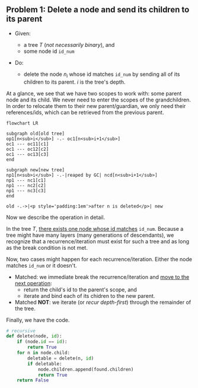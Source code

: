 ## Problem 1: Delete a node and send its children to its parent

- Given:
  - a tree $T$ (*not necessarily binary*), and
  - some node id `id_num`

- Do:
  - delete the node $n_i$ whose id matches `id_num` by sending all of its children to its parent. $i$ is the tree's depth.

At a glance, we see that we have two scopes to work with: some parent node and its child. We never need to enter the scopes of the grandchildren. In order to relocate them to their new parent/guardian, we only need their references/ids, which can be retrieved from the previous parent.

```mermaid
flowchart LR

subgraph old[old tree]
op1[n<sub>i</sub>] -.- oc1[n<sub>i+1</sub>]
oc1 --- oc11[c1]
oc1 --- oc12[c2]
oc1 --- oc13[c3]
end

subgraph new[new tree]
np1[n<sub>i</sub>] -.-|reaped by GC| ncd[n<sub>i+1</sub>]
np1 --- nc1[c1]
np1 --- nc2[c2]
np1 --- nc3[c3]
end

old -.->|<p style='padding:1em'>after n is deleted</p>| new
```

Now we describe the operation in detail.

In the tree $T$, <u>there exists one node whose id matches</u> `id_num`. Because a tree might have many layers (many generations of descendants), we recognize that a recurrence/iteration must exist for such a tree and as long as the break condition is not met.

Now, two cases might happen for each recurrence/iteration. Either the node matches `id_num` or it doesn't.

- Matched: we immediate break the recurrence/iteration and <u>move to the next operation</u>:
    - return the child's id to the parent's scope, and
    - iterate and bind each of its chidren to the new parent.
- Matched **NOT**: we iterate (or *recur depth-first*) through the remainder of the tree.


Finally, we have the code.

```py
# recursive
def delete(node, id):
    if (node.id == id):
        return True
    for n in node.child:
        deletable = delete(n, id)
        if deletable:
            node.children.append(found.children)
            return True
    return False
```

